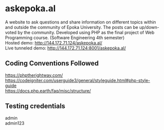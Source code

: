 # askepoka.al
A website to ask questions and share information on different topics within and outside the community of Epoka University. The posts can be up/down-voted by the community. Developed using PHP as the final project of Web Programming course. (Software Engineering 4th semester)  
Hosted demo: http://144.172.71.124/askepoka.al/  
Live tunneled demo: http://144.172.71.124:8001/askepoka.al/  

## Coding Conventions Followed
https://phptherightway.com/  
https://codeigniter.com/userguide3/general/styleguide.html#php-style-guide  
https://docs.php.earth/faq/misc/structure/

## Testing credentials
admin  
admin123
